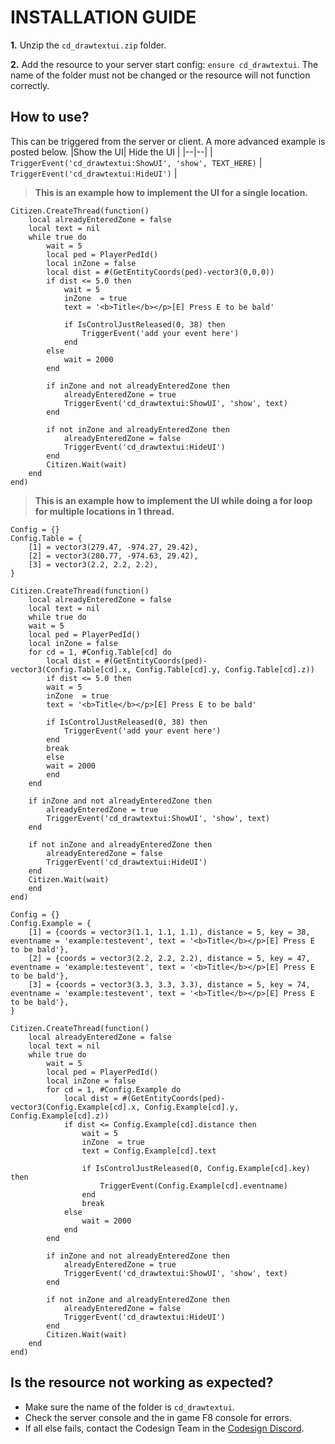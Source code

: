 
# INSTALLATION GUIDE
**1.** Unzip the `cd_drawtextui.zip` folder.
 
**2.** Add the resource to your server start config: `ensure cd_drawtextui`. The name of the folder must not be changed or the resource will not function correctly.

## How to use?
This can be triggered from the server or client. A more advanced example is posted below.
|Show the UI| Hide the UI |
|--|--|
| `TriggerEvent('cd_drawtextui:ShowUI', 'show', TEXT_HERE)` | `TriggerEvent('cd_drawtextui:HideUI')` |


> **This is an example how to implement the UI for a single location.**

    Citizen.CreateThread(function()
	    local alreadyEnteredZone = false
	    local text = nil
	    while true do
	        wait = 5
	        local ped = PlayerPedId()
	        local inZone = false
	        local dist = #(GetEntityCoords(ped)-vector3(0,0,0))
	        if dist <= 5.0 then
	            wait = 5
	            inZone  = true
	            text = '<b>Title</b></p>[E] Press E to be bald'

	            if IsControlJustReleased(0, 38) then
	                TriggerEvent('add your event here')
	            end
	        else
	            wait = 2000
	        end
	        
	        if inZone and not alreadyEnteredZone then
	            alreadyEnteredZone = true
	            TriggerEvent('cd_drawtextui:ShowUI', 'show', text)
	        end

	        if not inZone and alreadyEnteredZone then
	            alreadyEnteredZone = false
	            TriggerEvent('cd_drawtextui:HideUI')
	        end
	        Citizen.Wait(wait)
	    end
	end)

> **This is an example how to implement the UI while doing a for loop for multiple locations in 1 thread.**
	
	Config = {}
	Config.Table = {
	    [1] = vector3(279.47, -974.27, 29.42),
	    [2] = vector3(280.77, -974.63, 29.42),
	    [3] = vector3(2.2, 2.2, 2.2),
	}

	Citizen.CreateThread(function()
	    local alreadyEnteredZone = false
	    local text = nil
	    while true do
		wait = 5
		local ped = PlayerPedId()
		local inZone = false
		for cd = 1, #Config.Table[cd] do
		    local dist = #(GetEntityCoords(ped)-vector3(Config.Table[cd].x, Config.Table[cd].y, Config.Table[cd].z))
		    if dist <= 5.0 then
			wait = 5
			inZone  = true
			text = '<b>Title</b></p>[E] Press E to be bald'

			if IsControlJustReleased(0, 38) then
			    TriggerEvent('add your event here')
			end
			break
		    else
			wait = 2000
		    end
		end

		if inZone and not alreadyEnteredZone then
		    alreadyEnteredZone = true
		    TriggerEvent('cd_drawtextui:ShowUI', 'show', text)
		end

		if not inZone and alreadyEnteredZone then
		    alreadyEnteredZone = false
		    TriggerEvent('cd_drawtextui:HideUI')
		end
		Citizen.Wait(wait)
	    end
	end)

	Config = {}
	Config.Example = {
		[1] = {coords = vector3(1.1, 1.1, 1.1), distance = 5, key = 38, eventname = 'example:testevent', text = '<b>Title</b></p>[E] Press E to be bald'},
		[2] = {coords = vector3(2.2, 2.2, 2.2), distance = 5, key = 47, eventname = 'example:testevent', text = '<b>Title</b></p>[E] Press E to be bald'},
		[3] = {coords = vector3(3.3, 3.3, 3.3), distance = 5, key = 74, eventname = 'example:testevent', text = '<b>Title</b></p>[E] Press E to be bald'},
	}
    
    Citizen.CreateThread(function()
        local alreadyEnteredZone = false
        local text = nil
        while true do
            wait = 5
            local ped = PlayerPedId()
            local inZone = false
            for cd = 1, #Config.Example do
                local dist = #(GetEntityCoords(ped)-vector3(Config.Example[cd].x, Config.Example[cd].y, Config.Example[cd].z))
                if dist <= Config.Example[cd].distance then
                    wait = 5
                    inZone  = true
                    text = Config.Example[cd].text

                    if IsControlJustReleased(0, Config.Example[cd].key) then
                        TriggerEvent(Config.Example[cd].eventname)
                    end
                    break
                else
                    wait = 2000
                end
            end
            
            if inZone and not alreadyEnteredZone then
                alreadyEnteredZone = true
                TriggerEvent('cd_drawtextui:ShowUI', 'show', text)
            end

            if not inZone and alreadyEnteredZone then
                alreadyEnteredZone = false
                TriggerEvent('cd_drawtextui:HideUI')
            end
            Citizen.Wait(wait)
        end
    end)




## Is the resource not working as expected?
- Make sure the name of the folder is `cd_drawtextui`.
- Check the server console and the in game F8 console for errors.
- If all else fails, contact the Codesign Team in the [Codesign Discord](https://discord.gg/HmDFGp62Tr).
